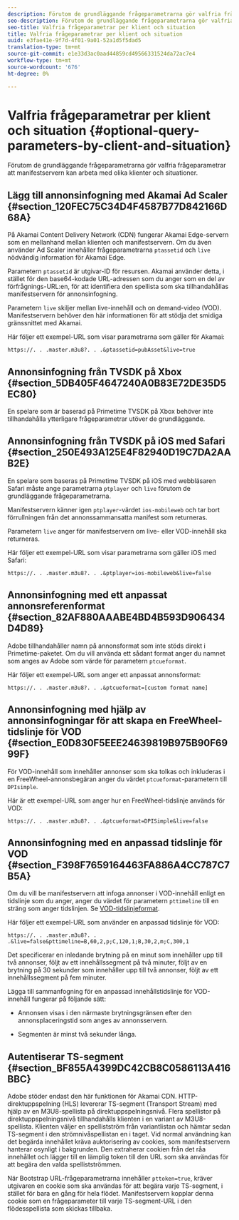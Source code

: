 ```yaml
---
description: Förutom de grundläggande frågeparametrarna gör valfria frågeparametrar att manifestservern kan arbeta med olika klienter och situationer.
seo-description: Förutom de grundläggande frågeparametrarna gör valfria frågeparametrar att manifestservern kan arbeta med olika klienter och situationer.
seo-title: Valfria frågeparametrar per klient och situation
title: Valfria frågeparametrar per klient och situation
uuid: e3fae41e-9f7d-4f01-9a01-52a1d5f5dad5
translation-type: tm+mt
source-git-commit: e1e33d3ac0aad44859cd49566331524da72ac7e4
workflow-type: tm+mt
source-wordcount: '676'
ht-degree: 0%

---
```



# Valfria frågeparametrar per klient och situation {#optional-query-parameters-by-client-and-situation}

Förutom de grundläggande frågeparametrarna gör valfria frågeparametrar att manifestservern kan arbeta med olika klienter och situationer.

## Lägg till annonsinfogning med Akamai Ad Scaler {#section_120FEC75C34D4F4587B77D842166D68A}

På Akamai Content Delivery Network (CDN) fungerar Akamai Edge-servern som en mellanhand mellan klienten och manifestservern. Om du även använder Ad Scaler innehåller frågeparametrarna `ptassetid` och `live` nödvändig information för Akamai Edge.

Parametern `ptassetid` är utgivar-ID för resursen. Akamai använder detta, i stället för den base64-kodade URL-adressen som du anger som en del av förfrågnings-URL:en, för att identifiera den spellista som ska tillhandahållas manifestservern för annonsinfogning.

Parametern `live` skiljer mellan live-innehåll och on demand-video (VOD). Manifestservern behöver den här informationen för att stödja det smidiga gränssnittet med Akamai.

Här följer ett exempel-URL som visar parametrarna som gäller för Akamai:

```
https://. . .master.m3u8?. . .&ptassetid=pubAsset&live=true
```

## Annonsinfogning från TVSDK på Xbox {#section_5DB405F4647240A0B83E72DE35D5EC80}

En spelare som är baserad på Primetime TVSDK på Xbox behöver inte tillhandahålla ytterligare frågeparametrar utöver de grundläggande.

## Annonsinfogning från TVSDK på iOS med Safari {#section_250E493A125E4F82940D19C7DA2AAB2E}

En spelare som baseras på Primetime TVSDK på iOS med webbläsaren Safari måste ange parametrarna `ptplayer` och `live` förutom de grundläggande frågeparametrarna.

Manifestservern känner igen `ptplayer`-värdet `ios-mobileweb` och tar bort förrullningen från det annonssammansatta manifest som returneras.

Parametern `live` anger för manifestservern om live- eller VOD-innehåll ska returneras.

Här följer ett exempel-URL som visar parametrarna som gäller iOS med Safari:

```URL
https://. . .master.m3u8?. . .&ptplayer=ios-mobileweb&live=false
```

## Annonsinfogning med ett anpassat annonsreferenformat {#section_82AF880AAABE4BD4B593D906434D4D89}

Adobe tillhandahåller namn på annonsformat som inte stöds direkt i Primetime-paketet. Om du vill använda ett sådant format anger du namnet som anges av Adobe som värde för parametern `ptcueformat`.

Här följer ett exempel-URL som anger ett anpassat annonsformat:

```URL
https://. . .master.m3u8?. . .&ptcueformat=[custom format name]
```

## Annonsinfogning med hjälp av annonsinfogningar för att skapa en FreeWheel-tidslinje för VOD {#section_E0D830F5EEE24639819B975B90F6999F}

För VOD-innehåll som innehåller annonser som ska tolkas och inkluderas i en FreeWheel-annonsbegäran anger du värdet `ptcueformat`-parametern till `DPIsimple`.

Här är ett exempel-URL som anger hur en FreeWheel-tidslinje används för VOD:

```URL
https://. . .master.m3u8?. . .&ptcueformat=DPISimple&live=false
```

## Annonsinfogning med en anpassad tidslinje för VOD {#section_F398F7659164463FA886A4CC787C7B5A}

Om du vill be manifestservern att infoga annonser i VOD-innehåll enligt en tidslinje som du anger, anger du värdet för parametern `pttimeline` till en sträng som anger tidslinjen. Se [VOD-tidslinjeformat](/help/primetime-ad-insertion/~old-msapi-topics/ms-changes-vod-timeline/ms-api-timeline-format.md).

Här följer ett exempel-URL som använder en anpassad tidslinje för VOD:

```URL
https://. . .master.m3u8?. . .&live=false&pttimeline=B,60,2,p;C,120,1;B,30,2,m;C,300,1
```

Det specificerar en inledande brytning på en minut som innehåller upp till två annonser, följt av ett innehållssegment på två minuter, följt av en brytning på 30 sekunder som innehåller upp till två annonser, följt av ett innehållssegment på fem minuter.

Lägga till sammanfogning för en anpassad innehållstidslinje för VOD-innehåll fungerar på följande sätt:

* Annonsen visas i den närmaste brytningsgränsen efter den annonsplaceringstid som anges av annonsservern.

* Segmenten är minst två sekunder långa.

## Autentiserar TS-segment {#section_BF855A4399DC42CB8C0586113A416BBC}

Adobe stöder endast den här funktionen för Akamai CDN. HTTP-direktuppspelning (HLS) levererar TS-segment (Transport Stream) med hjälp av en M3U8-spellista på direktuppspelningsnivå. Flera spellistor på direktuppspelningsnivå tillhandahålls klienten i en variant av M3U8-spellista. Klienten väljer en spellistström från variantlistan och hämtar sedan TS-segment i den strömnivåspellistan en i taget. Vid normal användning kan det begärda innehållet kräva auktorisering av cookies, som manifestservern hanterar osynligt i bakgrunden. Den extraherar cookien från det råa innehållet och lägger till en lämplig token till den URL som ska användas för att begära den valda spellistströmmen.

När Bootstrap URL-frågeparametrarna innehåller `pttoken=true`, kräver utgivaren en cookie som ska användas för att begära varje TS-segment, i stället för bara en gång för hela flödet. Manifestservern kopplar denna cookie som en frågeparameter till varje TS-segment-URL i den flödesspellista som skickas tillbaka.
